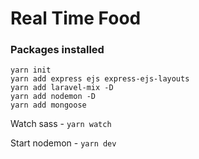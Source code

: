 # Real Time Food


### Packages installed

```
yarn init    
yarn add express ejs express-ejs-layouts
yarn add laravel-mix -D   
yarn add nodemon -D 
yarn add mongoose     

```



Watch sass -  ```yarn watch```

Start nodemon - ```yarn dev```
